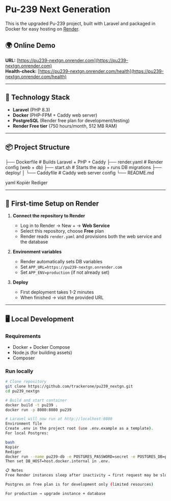 # Pu-239 Next Generation

This is the upgraded Pu-239 project, built with Laravel and packaged in Docker for easy hosting on [Render](https://render.com/).

## 🌍 Online Demo
**URL:** [https://pu239-nextgn.onrender.com](https://pu239-nextgn.onrender.com)  
**Health-check:** [https://pu239-nextgn.onrender.com/health](https://pu239-nextgn.onrender.com/health)

---

## 🚀 Technology Stack
- **Laravel** (PHP 8.3)
- **Docker** (PHP-FPM + Caddy web server)
- **PostgreSQL** (Render free plan for development/testing)
- **Render Free tier** (750 hours/month, 512 MB RAM)

---

## 📦 Project Structure
├── Dockerfile # Builds Laravel + PHP + Caddy
├── render.yaml # Render config (web + db)
├── start.sh # Starts the app + runs DB migrations
├── deploy/
│ └── Caddyfile # Caddy web server config
└── README.md

yaml
Kopiér
Rediger

---

## 🔑 First-time Setup on Render
1. **Connect the repository to Render**
   - Log in to Render → New + → **Web Service**
   - Select this repository, choose **Free** plan
   - Render reads `render.yaml` and provisions both the web service and the database

2. **Environment variables**
   - Render automatically sets DB variables
   - Set `APP_URL=https://pu239-nextgn.onrender.com`
   - Set `APP_ENV=production` (if not already set)

3. **Deploy**
   - First deployment takes 1-2 minutes
   - When finished → visit the provided URL

---

## 🖥 Local Development
### Requirements
- Docker + Docker Compose
- Node.js (for building assets)
- Composer

### Run locally
```bash
# Clone repository
git clone https://github.com/trackerone/pu239_nextgn.git
cd pu239_nextgn

# Build and start container
docker build -t pu239 .
docker run -p 8080:8080 pu239

# Laravel will now run at http://localhost:8080
Environment file
Create .env in the project root (use .env.example as a template).
For local Postgres:

bash
Kopiér
Rediger
docker run --name pu239-db -e POSTGRES_PASSWORD=secret -e POSTGRES_DB=pu239 -p 5432:5432 -d postgres
Then set DB_HOST=host.docker.internal in .env.

📋 Notes
Free Render instances sleep after inactivity → first request may be slow (cold start)

Postgres on free plan is for development only (limited resources)

For production → upgrade instance + database

